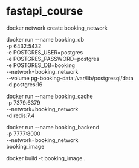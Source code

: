 # fastapi_course
docker network create booking_network

docker run --name booking_db \
    -p 6432:5432 \
    -e POSTGRES_USER=postgres \
    -e POSTGRES_PASSWORD=postgres \
    -e POSTGRES_DB=booking \
    --network=booking_network \
    --volume pg-booking-data:/var/lib/postgresql/data \
    -d postgres:16

docker run --name booking_cache \
    -p 7379:6379 \
    --network=booking_network \
    -d redis:7.4

docker run --name booking_backend \
    -p 7777:8000\
    --network=booking_network \
    booking_image
    

docker build -t booking_image .
